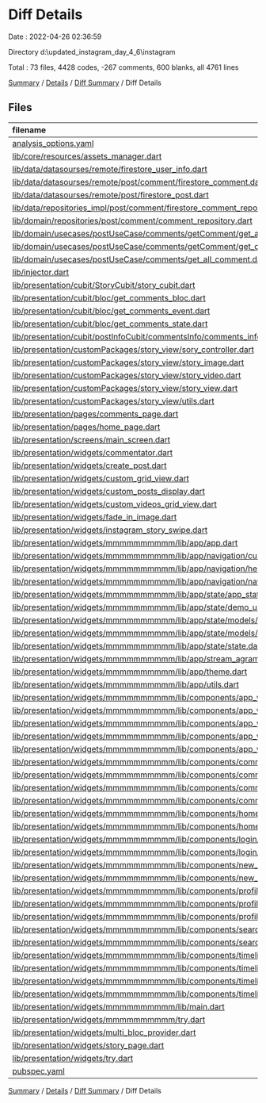 # Diff Details

Date : 2022-04-26 02:36:59

Directory d:\updated_instagram_day_4_6\instagram

Total : 73 files,  4428 codes, -267 comments, 600 blanks, all 4761 lines

[Summary](results.md) / [Details](details.md) / [Diff Summary](diff.md) / Diff Details

## Files
| filename | language | code | comment | blank | total |
| :--- | :--- | ---: | ---: | ---: | ---: |
| [analysis_options.yaml](/analysis_options.yaml) | YAML | 3 | 2 | 0 | 5 |
| [lib/core/resources/assets_manager.dart](/lib/core/resources/assets_manager.dart) | Dart | 2 | 0 | 0 | 2 |
| [lib/data/datasourses/remote/firestore_user_info.dart](/lib/data/datasourses/remote/user/firestore_user_info.dart) | Dart | 3 | -8 | 1 | -4 |
| [lib/data/datasourses/remote/post/comment/firestore_comment.dart](/lib/data/datasourses/remote/post/comment/firestore_comment.dart) | Dart | 0 | 0 | -1 | -1 |
| [lib/data/datasourses/remote/post/firestore_post.dart](/lib/data/datasourses/remote/post/firestore_post.dart) | Dart | -5 | 11 | 2 | 8 |
| [lib/data/repositories_impl/post/comment/firestore_comment_repo_impl.dart](/lib/data/repositories_impl/post/comment/firestore_comment_repo_impl.dart) | Dart | 5 | 0 | 0 | 5 |
| [lib/domain/repositories/post/comment/comment_repository.dart](/lib/domain/repositories/post/comment/comment_repository.dart) | Dart | 3 | 0 | 0 | 3 |
| [lib/domain/usecases/postUseCase/comments/getComment/get_all_comment.dart](/lib/domain/use_cases/post/comments/getComment/get_all_comment.dart) | Dart | 13 | 0 | 4 | 17 |
| [lib/domain/usecases/postUseCase/comments/getComment/get_comment.dart](/lib/domain/use_cases/post/comments/getComment/get_comment.dart) | Dart | 11 | 0 | 4 | 15 |
| [lib/domain/usecases/postUseCase/comments/get_all_comment.dart](/lib/domain/use_cases/post/comments/get_all_comment.dart) | Dart | -11 | 0 | -4 | -15 |
| [lib/injector.dart](/lib/core/utility/injector.dart) | Dart | 7 | 0 | 1 | 8 |
| [lib/presentation/cubit/StoryCubit/story_cubit.dart](/lib/presentation/cubit/StoryCubit/story_cubit.dart) | Dart | 4 | 0 | 0 | 4 |
| [lib/presentation/cubit/bloc/get_comments_bloc.dart](/lib/presentation/cubit/postInfoCubit/commentsInfo/bloc/get_comments_bloc.dart) | Dart | 38 | -30 | 4 | 12 |
| [lib/presentation/cubit/bloc/get_comments_event.dart](/lib/presentation/cubit/postInfoCubit/commentsInfo/bloc/get_comments_event.dart) | Dart | 18 | -23 | 5 | 0 |
| [lib/presentation/cubit/bloc/get_comments_state.dart](/lib/presentation/cubit/postInfoCubit/commentsInfo/bloc/get_comments_state.dart) | Dart | 14 | -20 | 6 | 0 |
| [lib/presentation/cubit/postInfoCubit/commentsInfo/comments_info_cubit.dart](/lib/presentation/cubit/postInfoCubit/commentsInfo/cubit/comments_info_cubit.dart) | Dart | -9 | 9 | 0 | 0 |
| [lib/presentation/customPackages/story_view/sory_controller.dart](/lib/presentation/customPackages/story_view/story_controller.dart) | Dart | 20 | 10 | 8 | 38 |
| [lib/presentation/customPackages/story_view/story_image.dart](/lib/presentation/customPackages/story_view/story_image.dart) | Dart | 167 | 13 | 38 | 218 |
| [lib/presentation/customPackages/story_view/story_video.dart](/lib/presentation/customPackages/story_view/story_video.dart) | Dart | 127 | 0 | 25 | 152 |
| [lib/presentation/customPackages/story_view/story_view.dart](/lib/presentation/customPackages/story_view/story_view.dart) | Dart | 703 | 71 | 98 | 872 |
| [lib/presentation/customPackages/story_view/utils.dart](/lib/presentation/customPackages/story_view/utils.dart) | Dart | 18 | 0 | 8 | 26 |
| [lib/presentation/pages/comments_page.dart](/lib/presentation/pages/comments/comments_for_mobile.dart) | Dart | -2 | 5 | 3 | 6 |
| [lib/presentation/pages/home_page.dart](/lib/presentation/pages/time_line/my_own_time_line/home_page.dart) | Dart | 2 | 0 | -1 | 1 |
| [lib/presentation/screens/main_screen.dart](/lib/presentation/screens/mobile_screen_layout.dart) | Dart | -2 | 0 | 0 | -2 |
| [lib/presentation/widgets/commentator.dart](/lib/presentation/widgets/belong_to/comments_w/commentator.dart) | Dart | 9 | 2 | 2 | 13 |
| [lib/presentation/widgets/create_post.dart](/lib/presentation/widgets/create_post.dart) | Dart | 0 | -44 | -1 | -45 |
| [lib/presentation/widgets/custom_grid_view.dart](/lib/presentation/widgets/global/custom_widgets/custom_grid_view_display.dart) | Dart | 7 | 0 | 1 | 8 |
| [lib/presentation/widgets/custom_posts_display.dart](/lib/presentation/widgets/custom_posts_display.dart) | Dart | 12 | 0 | 0 | 12 |
| [lib/presentation/widgets/custom_videos_grid_view.dart](/lib/presentation/widgets/belong_to/profile_w/custom_videos_grid_view.dart) | Dart | -3 | 0 | 0 | -3 |
| [lib/presentation/widgets/fade_in_image.dart](/lib/presentation/widgets/global/custom_widgets/custom_network_image_display.dart) | Dart | 3 | 0 | 1 | 4 |
| [lib/presentation/widgets/instagram_story_swipe.dart](/lib/presentation/widgets/belong_to/story_w/story_swipe.dart) | Dart | -2 | 0 | -1 | -3 |
| [lib/presentation/widgets/mmmmmmmmmm/lib/app/app.dart](/lib/presentation/widgets/mmmmmmmmmm/lib/app/app.dart) | Dart | 5 | 0 | 1 | 6 |
| [lib/presentation/widgets/mmmmmmmmmm/lib/app/navigation/custom_rect_tween.dart](/lib/presentation/widgets/mmmmmmmmmm/lib/app/navigation/custom_rect_tween.dart) | Dart | 19 | 6 | 4 | 29 |
| [lib/presentation/widgets/mmmmmmmmmm/lib/app/navigation/hero_dialog_route.dart](/lib/presentation/widgets/mmmmmmmmmm/lib/app/navigation/hero_dialog_route.dart) | Dart | 32 | 6 | 11 | 49 |
| [lib/presentation/widgets/mmmmmmmmmm/lib/app/navigation/navigation.dart](/lib/presentation/widgets/mmmmmmmmmm/lib/app/navigation/navigation.dart) | Dart | 2 | 0 | 1 | 3 |
| [lib/presentation/widgets/mmmmmmmmmm/lib/app/state/app_state.dart](/lib/presentation/widgets/mmmmmmmmmm/lib/app/state/app_state.dart) | Dart | 63 | 28 | 18 | 109 |
| [lib/presentation/widgets/mmmmmmmmmm/lib/app/state/demo_users.dart](/lib/presentation/widgets/mmmmmmmmmm/lib/app/state/demo_users.dart) | Dart | 49 | 7 | 6 | 62 |
| [lib/presentation/widgets/mmmmmmmmmm/lib/app/state/models/models.dart](/lib/presentation/widgets/mmmmmmmmmm/lib/app/state/models/models.dart) | Dart | 1 | 0 | 1 | 2 |
| [lib/presentation/widgets/mmmmmmmmmm/lib/app/state/models/user.dart](/lib/presentation/widgets/mmmmmmmmmm/lib/app/state/models/user.dart) | Dart | 84 | 13 | 18 | 115 |
| [lib/presentation/widgets/mmmmmmmmmm/lib/app/state/state.dart](/lib/presentation/widgets/mmmmmmmmmm/lib/app/state/state.dart) | Dart | 3 | 0 | 1 | 4 |
| [lib/presentation/widgets/mmmmmmmmmm/lib/app/stream_agram.dart](/lib/presentation/widgets/mmmmmmmmmm/lib/app/stream_agram.dart) | Dart | 39 | 9 | 8 | 56 |
| [lib/presentation/widgets/mmmmmmmmmm/lib/app/theme.dart](/lib/presentation/widgets/mmmmmmmmmm/lib/app/theme.dart) | Dart | 174 | 20 | 22 | 216 |
| [lib/presentation/widgets/mmmmmmmmmm/lib/app/utils.dart](/lib/presentation/widgets/mmmmmmmmmm/lib/app/utils.dart) | Dart | 14 | 5 | 5 | 24 |
| [lib/presentation/widgets/mmmmmmmmmm/lib/components/app_widgets/app_widgets.dart](/lib/presentation/widgets/mmmmmmmmmm/lib/components/app_widgets/app_widgets.dart) | Dart | 4 | 0 | 1 | 5 |
| [lib/presentation/widgets/mmmmmmmmmm/lib/components/app_widgets/avatars.dart](/lib/presentation/widgets/mmmmmmmmmm/lib/components/app_widgets/avatars.dart) | Dart | 143 | 23 | 25 | 191 |
| [lib/presentation/widgets/mmmmmmmmmm/lib/components/app_widgets/comment_box.dart](/lib/presentation/widgets/mmmmmmmmmm/lib/components/app_widgets/comment_box.dart) | Dart | 159 | 4 | 13 | 176 |
| [lib/presentation/widgets/mmmmmmmmmm/lib/components/app_widgets/favorite_icon.dart](/lib/presentation/widgets/mmmmmmmmmm/lib/components/app_widgets/favorite_icon.dart) | Dart | 46 | 9 | 9 | 64 |
| [lib/presentation/widgets/mmmmmmmmmm/lib/components/app_widgets/tap_fade_icon.dart](/lib/presentation/widgets/mmmmmmmmmm/lib/components/app_widgets/tap_fade_icon.dart) | Dart | 49 | 8 | 13 | 70 |
| [lib/presentation/widgets/mmmmmmmmmm/lib/components/comments/comments.dart](/lib/presentation/widgets/mmmmmmmmmm/lib/components/comments/comments.dart) | Dart | 1 | 0 | 1 | 2 |
| [lib/presentation/widgets/mmmmmmmmmm/lib/components/comments/comments_screen.dart](/lib/presentation/widgets/mmmmmmmmmm/lib/components/comments/comments_screen.dart) | Dart | 444 | 6 | 42 | 492 |
| [lib/presentation/widgets/mmmmmmmmmm/lib/components/comments/state/comment_state.dart](/lib/presentation/widgets/mmmmmmmmmm/lib/components/comments/state/comment_state.dart) | Dart | 44 | 27 | 16 | 87 |
| [lib/presentation/widgets/mmmmmmmmmm/lib/components/comments/state/state.dart](/lib/presentation/widgets/mmmmmmmmmm/lib/components/comments/state/state.dart) | Dart | 1 | 0 | 1 | 2 |
| [lib/presentation/widgets/mmmmmmmmmm/lib/components/home/home.dart](/lib/presentation/widgets/mmmmmmmmmm/lib/components/home/home.dart) | Dart | 1 | 0 | 1 | 2 |
| [lib/presentation/widgets/mmmmmmmmmm/lib/components/home/home_screen.dart](/lib/presentation/widgets/mmmmmmmmmm/lib/components/home/home_screen.dart) | Dart | 155 | 8 | 19 | 182 |
| [lib/presentation/widgets/mmmmmmmmmm/lib/components/login/login.dart](/lib/presentation/widgets/mmmmmmmmmm/lib/components/login/login.dart) | Dart | 1 | 0 | 1 | 2 |
| [lib/presentation/widgets/mmmmmmmmmm/lib/components/login/login_screen.dart](/lib/presentation/widgets/mmmmmmmmmm/lib/components/login/login_screen.dart) | Dart | 79 | 4 | 8 | 91 |
| [lib/presentation/widgets/mmmmmmmmmm/lib/components/new_post/new_post.dart](/lib/presentation/widgets/mmmmmmmmmm/lib/components/new_post/new_post.dart) | Dart | 1 | 0 | 1 | 2 |
| [lib/presentation/widgets/mmmmmmmmmm/lib/components/new_post/new_post_screen.dart](/lib/presentation/widgets/mmmmmmmmmm/lib/components/new_post/new_post_screen.dart) | Dart | 190 | 3 | 22 | 215 |
| [lib/presentation/widgets/mmmmmmmmmm/lib/components/profile/edit_profile_screen.dart](/lib/presentation/widgets/mmmmmmmmmm/lib/components/profile/edit_profile_screen.dart) | Dart | 167 | 5 | 11 | 183 |
| [lib/presentation/widgets/mmmmmmmmmm/lib/components/profile/profile.dart](/lib/presentation/widgets/mmmmmmmmmm/lib/components/profile/profile.dart) | Dart | 2 | 0 | 1 | 3 |
| [lib/presentation/widgets/mmmmmmmmmm/lib/components/profile/profile_page.dart](/lib/presentation/widgets/mmmmmmmmmm/lib/components/profile/profile_page.dart) | Dart | 282 | 4 | 16 | 302 |
| [lib/presentation/widgets/mmmmmmmmmm/lib/components/search/search.dart](/lib/presentation/widgets/mmmmmmmmmm/lib/components/search/search.dart) | Dart | 1 | 0 | 1 | 2 |
| [lib/presentation/widgets/mmmmmmmmmm/lib/components/search/search_page.dart](/lib/presentation/widgets/mmmmmmmmmm/lib/components/search/search_page.dart) | Dart | 154 | 3 | 19 | 176 |
| [lib/presentation/widgets/mmmmmmmmmm/lib/components/timeline/timeline.dart](/lib/presentation/widgets/mmmmmmmmmm/lib/components/timeline/timeline.dart) | Dart | 2 | 0 | 1 | 3 |
| [lib/presentation/widgets/mmmmmmmmmm/lib/components/timeline/timeline_page.dart](/lib/presentation/widgets/mmmmmmmmmm/lib/components/timeline/timeline_page.dart) | Dart | 182 | 4 | 19 | 205 |
| [lib/presentation/widgets/mmmmmmmmmm/lib/components/timeline/widgets/post_card.dart](/lib/presentation/widgets/mmmmmmmmmm/lib/components/timeline/widgets/post_card.dart) | Dart | 429 | 11 | 38 | 478 |
| [lib/presentation/widgets/mmmmmmmmmm/lib/components/timeline/widgets/widgets.dart](/lib/presentation/widgets/mmmmmmmmmm/lib/components/timeline/widgets/widgets.dart) | Dart | 1 | 0 | 1 | 2 |
| [lib/presentation/widgets/mmmmmmmmmm/lib/main.dart](/lib/presentation/widgets/mmmmmmmmmm/lib/main.dart) | Dart | 7 | 0 | 3 | 10 |
| [lib/presentation/widgets/mmmmmmmmmm/try.dart](/lib/presentation/widgets/mmmmmmmmmm/try.dart) | Dart | 0 | 0 | 1 | 1 |
| [lib/presentation/widgets/multi_bloc_provider.dart](/lib/presentation/widgets/global/others/multi_bloc_provider.dart) | Dart | 4 | 0 | 1 | 5 |
| [lib/presentation/widgets/story_page.dart](/lib/presentation/widgets/story_page.dart) | Dart | 230 | 9 | 18 | 257 |
| [lib/presentation/widgets/try.dart](/lib/presentation/customPackages/in_view_notifier/in_view_notifier_widget.dart) | Dart | 0 | -487 | -1 | -488 |
| [pubspec.yaml](/pubspec.yaml) | YAML | 9 | 0 | -1 | 8 |

[Summary](results.md) / [Details](details.md) / [Diff Summary](diff.md) / Diff Details